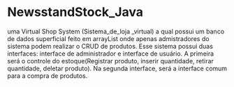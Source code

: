 # NewsstandStock_Java
uma Virtual Shop System (Sistema_de_loja _virtual) a qual possui um banco de dados superficial feito em arrayList onde apenas admistradores do sistema podem realizar o CRUD de produtos.
Esse sistema possui duas interfaces: interface de administrador e interface de usuário. A primeira será o controle do estoque(Registrar produto, inserir quantidade, retirar quantidade, deletar produto). Na segunda interface, será a interface comum para a compra de produtos.

